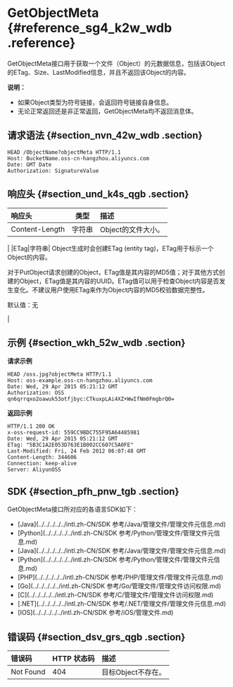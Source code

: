 # GetObjectMeta {#reference_sg4_k2w_wdb .reference}

GetObjectMeta接口用于获取一个文件（Object）的元数据信息，包括该Object的ETag、Size、LastModified信息，并且不返回该Object的内容。

**说明：** 

-   如果Object类型为符号链接，会返回符号链接自身信息。
-   无论正常返回还是非正常返回，GetObjectMeta均不返回消息体。

## 请求语法 {#section_nvn_42w_wdb .section}

```
HEAD /ObjectName?objectMeta HTTP/1.1
Host: BucketName.oss-cn-hangzhou.aliyuncs.com
Date: GMT Date
Authorization: SignatureValue
```

## 响应头 {#section_und_k4s_qgb .section}

|响应头|类型|描述|
|:--|--|:-|
|Content-Length|字符串| Object的文件大小。

 |
|ETag|字符串| Object生成时会创建ETag \(entity tag\)，ETag用于标示一个Object的内容。

 对于PutObject请求创建的Object，ETag值是其内容的MD5值；对于其他方式创建的Object，ETag值是其内容的UUID。ETag值可以用于检查Object内容是否发生变化。不建议用户使用ETag来作为Object内容的MD5校验数据完整性。

 默认值：无

 |

## 示例 {#section_wkh_52w_wdb .section}

**请求示例**

```
HEAD /oss.jpg?objectMeta HTTP/1.1
Host: oss-example.oss-cn-hangzhou.aliyuncs.com
Date: Wed, 29 Apr 2015 05:21:12 GMT
Authorization: OSS qn6qrrqxo2oawuk53otfjbyc:CTkuxpLAi4XZ+WwIfNm0FmgbrQ0=
```

**返回示例**

```
HTTP/1.1 200 OK
x-oss-request-id: 559CC9BDC755F95A64485981
Date: Wed, 29 Apr 2015 05:21:12 GMT
ETag: "5B3C1A2E053D763E1B002CC607C5A0FE"
Last-Modified: Fri, 24 Feb 2012 06:07:48 GMT
Content-Length: 344606
Connection: keep-alive
Server: AliyunOSS
```

## SDK {#section_pfh_pnw_tgb .section}

GetObjectMeta接口所对应的各语言SDK如下：

-   [Java](../../../../../intl.zh-CN/SDK 参考/Java/管理文件/管理文件元信息.md)
-   [Python](../../../../../intl.zh-CN/SDK 参考/Python/管理文件/管理文件元信息.md)
-   [Java](../../../../../intl.zh-CN/SDK 参考/Java/管理文件/管理文件元信息.md)
-   [Python](../../../../../intl.zh-CN/SDK 参考/Python/管理文件/管理文件元信息.md)
-   [PHP](../../../../../intl.zh-CN/SDK 参考/PHP/管理文件/管理文件元信息.md)
-   [Go](../../../../../intl.zh-CN/SDK 参考/Go/管理文件/管理文件访问权限.md)
-   [C](../../../../../intl.zh-CN/SDK 参考/C/管理文件/管理文件访问权限.md)
-   [.NET](../../../../../intl.zh-CN/SDK 参考/.NET/管理文件/管理文件元信息.md)
-   [IOS](../../../../../intl.zh-CN/SDK 参考/iOS/管理文件.md)

## 错误码 {#section_dsv_grs_qgb .section}

|错误码|HTTP 状态码|描述|
|:--|:-------|:-|
|Not Found|404|目标Object不存在。|

